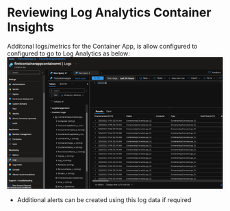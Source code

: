 # Reviewing Log Analytics Container Insights

Additonal logs/metrics for the Container App, is allow configured to configured to go to Log Analytics as below:
![](images/monitoring-and-alerting-9.PNG)

- Additional alerts can be created using this log data if required
